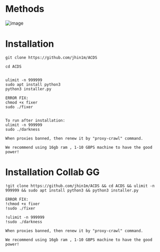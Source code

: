 
# Methods
![image](https://user-images.githubusercontent.com/48758770/125307020-fba82180-e32f-11eb-84a9-60cd852aacc1.png)

# Installation
    
    git clone https://github.com/jhin1m/ACDS
    
    cd ACDS
   
    
    ulimit -n 999999
    sudo apt install python3
    python3 installer.py
 
    ERROR FIX:
    chmod +x fixer
    sudo ./fixer
    
    
    To run after installation:
    ulimit -n 999999
    sudo ./darkness
    
    When proxies banned, then renew it by "proxy-crawl" command.
    
    We recommend using 16gb ram , 1-10 GBPS machine to have the good power! 


# Installation Collab GG
  
    !git clone https://github.com/jhin1m/ACDS && cd ACDS && ulimit -n 999999 && sudo apt install python3 && python3 installer.py
    
    ERROR FIX:
    !chmod +x fixer
    !sudo ./fixer
    
    !ulimit -n 999999
    !sudo ./darkness
    
    When proxies banned, then renew it by "proxy-crawl" command.
    
    We recommend using 16gb ram , 1-10 GBPS machine to have the good power! 
